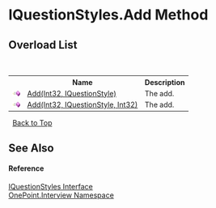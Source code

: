 # IQuestionStyles.Add Method 
 


## Overload List
&nbsp;<table><tr><th></th><th>Name</th><th>Description</th></tr><tr><td>![Public method](media/pubmethod.gif "Public method")</td><td><a href="M_OnePoint_Interview_IQuestionStyles_Add">Add(Int32, IQuestionStyle)</a></td><td>
The add.</td></tr><tr><td>![Public method](media/pubmethod.gif "Public method")</td><td><a href="M_OnePoint_Interview_IQuestionStyles_Add_1">Add(Int32, IQuestionStyle, Int32)</a></td><td>
The add.</td></tr></table>&nbsp;
<a href="#iquestionstyles.add-method">Back to Top</a>

## See Also


#### Reference
<a href="T_OnePoint_Interview_IQuestionStyles">IQuestionStyles Interface</a><br /><a href="N_OnePoint_Interview">OnePoint.Interview Namespace</a><br />